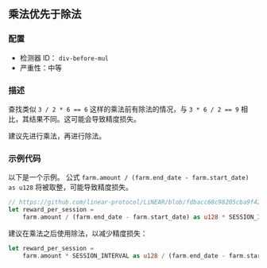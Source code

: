 ## 乘法优先于除法

### 配置

* 检测器 ID： `div-before-mul`
* 严重性：中等

### 描述

查找类似 `3 / 2 * 6 == 6` 这样的乘法前有除法的情况，与 `3 * 6 / 2 == 9` 相比，其结果不同。这可能会导致精度损失。

建议先进行乘法，再进行除法。

### 示例代码

以下是一个示例。 公式 `farm.amount / (farm.end_date - farm.start_date) as u128` 将被取整，可能导致精度损失。

```rust
// https://github.com/linear-protocol/LiNEAR/blob/fdbacc68c98205cba9f42c130d464ab3114257b6/contracts/linear/src/farm.rs#L125
let reward_per_session =
    farm.amount / (farm.end_date - farm.start_date) as u128 * SESSION_INTERVAL as u128;
```

建议在乘法之后使用除法，以减少精度损失：

```rust
let reward_per_session =
    farm.amount * SESSION_INTERVAL as u128 / (farm.end_date - farm.start_date) as u128;
```
